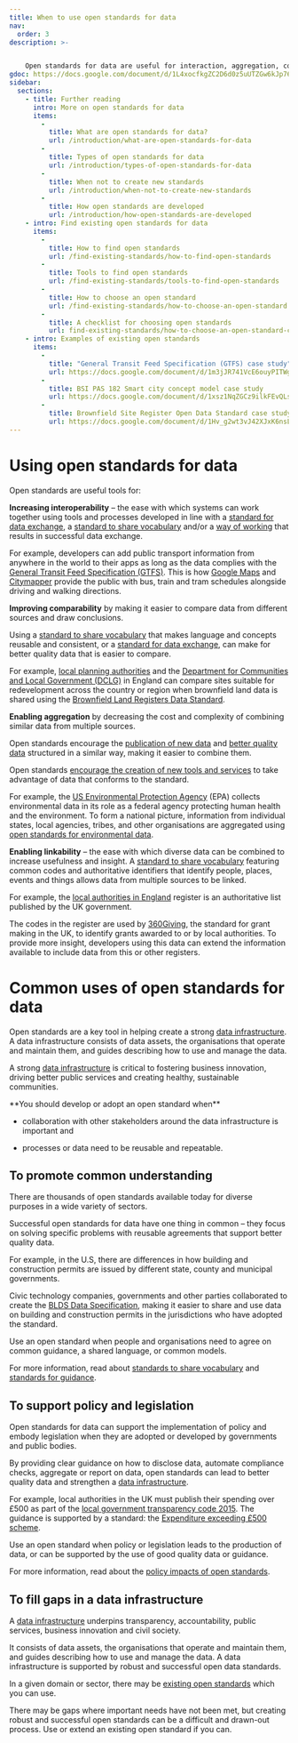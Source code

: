 ```yaml
---
title: When to use open standards for data
nav:
  order: 3
description: >-  


    Open standards for data are useful for interaction, aggregation, comparison and linking. Where possible, consider using an existing open standard rather than developing a new one.
gdoc: https://docs.google.com/document/d/1L4xocfkgZC2D6d0z5uUTZGw6kJp76WpKdBwnzb11z1c/edit?usp=sharing
sidebar:
  sections:
    - title: Further reading
      intro: More on open standards for data
      items:
        -
          title: What are open standards for data?
          url: /introduction/what-are-open-standards-for-data
        -
          title: Types of open standards for data
          url: /introduction/types-of-open-standards-for-data
        -
          title: When not to create new standards
          url: /introduction/when-not-to-create-new-standards
        -
          title: How open standards are developed
          url: /introduction/how-open-standards-are-developed
    - intro: Find existing open standards for data
      items:
        -
          title: How to find open standards
          url: /find-existing-standards/how-to-find-open-standards
        -
          title: Tools to find open standards
          url: /find-existing-standards/tools-to-find-open-standards
        -
          title: How to choose an open standard
          url: /find-existing-standards/how-to-choose-an-open-standard
        -
          title: A checklist for choosing open standards
          url: find-existing-standards/how-to-choose-an-open-standard-checklist
    - intro: Examples of existing open standards
      items:
        -
          title: "General Transit Feed Specification (GTFS) case study"
          url: https://docs.google.com/document/d/1m3jJR741VcE6ouyPITWgh6HmASQG2jhfIMCddPAva8U/edit?usp=sharing
        -
          title: BSI PAS 182 Smart city concept model case study
          url: https://docs.google.com/document/d/1xsz1NqZGCz9ilkFEvQLsLKFsxXusfMZSd0phZ_LzHMw/edit?usp=sharing
        -
          title: Brownfield Site Register Open Data Standard case study
          url: https://docs.google.com/document/d/1Hv_g2wt3vJ42XJxK6nsLax0M_9c76rFC4JerFYm2x0U/edit?usp=sharing    
---
```


# Using open standards for data

Open standards are useful tools for:

**Increasing interoperability** – the ease with which systems can work together using tools and processes developed in line with a [standard for data exchange](/introduction/types-of-open-standards-for-data/#standards-to-exchange-data), a [standard to share vocabulary](/introduction/types-of-open-standards-for-data/#standards-to-share-vocabulary) and/or a [way of working](/introduction/types-of-open-standards-for-data/#standards-for-guidance) that results in successful data exchange.

For example, developers can add public transport information from anywhere in the world to their apps as long as the data complies with the [General Transit Feed Specification (GTFS)](https://developers.google.com/transit/gtfs/). This is how [Google Maps](https://maps.google.com/) and [Citymapper](https://citymapper.com) provide the public with bus, train and tram schedules alongside driving and walking directions.

**Improving comparability** by making it easier to compare data from different sources and draw conclusions. 

Using a [standard to share vocabulary](/introduction/types-of-open-standards-for-data/#standards-to-share-vocabulary) that makes language and concepts reusable and consistent, or a [standard for data exchange](/introduction/types-of-open-standards-for-data/#standards-to-exchange-data), can make for better quality data that is easier to compare.

For example, [local planning authorities](http://www.legislation.gov.uk/ukpga/2004/5/section/37) and the [Department for Communities and Local Government (DCLG)](https://www.gov.uk/government/organisations/department-for-communities-and-local-government) in England can compare sites suitable for redevelopment  across the country or region when brownfield land data is shared using the [Brownfield Land Registers Data Standard](https://www.gov.uk/government/publications/brownfield-land-registers-data-standard).

**Enabling aggregation** by decreasing the cost and complexity of combining similar data from multiple sources. 

Open standards encourage the [publication of new data](https://docs.google.com/document/d/1iUfKlqT7I-jwR__kx0kUEiQCUGC7WmReFY5uKEXO-VQ/edit#heading=h.iihewgm30kxe) and [better quality data](https://docs.google.com/document/d/1iUfKlqT7I-jwR__kx0kUEiQCUGC7WmReFY5uKEXO-VQ/edit#heading=h.57dkqekrn8fc) structured in a similar way, making it easier to combine them. 

Open standards [encourage the creation of new tools and services](https://docs.google.com/document/d/1iUfKlqT7I-jwR__kx0kUEiQCUGC7WmReFY5uKEXO-VQ/edit#heading=h.l084pwlc88x3) to take advantage of data that conforms to the standard.

For example, the [US Environmental Protection Agency](https://www.epa.gov/) (EPA) collects environmental data in its role as a federal agency protecting human health and the environment. To form a national picture, information from individual states, local agencies, tribes, and other organisations are aggregated using [open standards for environmental data](https://www.epa.gov/data-standards).


**Enabling linkability** – the ease with which diverse data can be combined to increase usefulness and insight. A [standard to share vocabulary](/introduction/types-of-open-standards-for-data/#standards-to-share-vocabulary) featuring common codes and authoritative identifiers that identify people, places, events and things allows data from multiple sources to be linked. 

For example, the [local authorities in England](https://local-authority-eng.register.gov.uk/) register is an authoritative list published by the UK government. 

The codes in the register are used by [360Giving](http://www.threesixtygiving.org/), the standard for grant making in the UK, to identify grants awarded to or by local authorities. To provide more insight, developers using this data can extend the information available to include data from this or other registers.

# Common uses of open standards for data

Open standards are a key tool in helping create a strong [data infrastructure](https://theodi.org/what-is-data-infrastructure). A data infrastructure consists of data assets, the organisations that operate and maintain them, and guides describing how to use and manage the data. 

A strong [data infrastructure](https://theodi.org/what-is-data-infrastructure) is critical to fostering business innovation, driving better public services and creating healthy, sustainable communities.

<div class="callout" markdown="1">
**You should develop or adopt an open standard when** 

* collaboration with other stakeholders around the data infrastructure is important and 

* processes or data need to be reusable and repeatable.
</div>

## To promote common understanding

There are thousands of open standards available today for diverse purposes in a wide variety of sectors. 

Successful open standards for data have one thing in common – they focus on solving specific problems with reusable agreements that support better quality data.

For example, in the U.S, there are differences in how building and construction permits are issued by different state, county and municipal governments. 

Civic technology companies, governments and other parties collaborated to create the [BLDS Data Specification](http://permitdata.org/), making it easier to share and use data on building and construction permits in the jurisdictions who have adopted the standard.

Use an open standard when people and organisations need to agree on common guidance, a shared language, or common models. 

For more information, read about [standards to share vocabulary](/introduction/types-of-open-standards-for-data/#standards-to-share-vocabulary) and [standards for guidance](/introduction/types-of-open-standards-for-data/#standards-for-guidance).

## To support policy and legislation

Open standards for data can support the implementation of policy and embody legislation when they are adopted or developed by governments and public bodies. 

By providing clear guidance on how to disclose data, automate compliance checks, aggregate or report on data, open standards can lead to better quality data and strengthen a [data infrastructure](https://theodi.org/what-is-data-infrastructure).

For example, local authorities in the UK must publish their spending over £500 as part of the [local government transparency code 2015](https://www.gov.uk/government/uploads/system/uploads/attachment_data/file/408386/150227_PUBLICATION_Final_LGTC_2015.pdf). The guidance is supported by a standard: the [Expenditure exceeding £500 scheme](http://schemas.opendata.esd.org.uk/Spend). 

Use an open standard when policy or legislation leads to the production of data, or can be supported by the use of good quality data or guidance. 

For more information, read about the [policy impacts of open standards](/creating-impact/policy-impacts).

## To fill gaps in a data infrastructure

A [data infrastructure](https://theodi.org/what-is-data-infrastructure) underpins transparency, accountability, public services, business innovation and civil society. 

It consists of data assets, the organisations that operate and maintain them, and guides describing how to use and manage the data. A data infrastructure is supported by robust and successful open data standards.

In a given domain or sector, there may be [existing open standards](/find-existing-standards/tools-to-find-open-standards) which you can use. 

There may be gaps where important needs have not been met, but creating robust and successful open standards can be a difficult and drawn-out process. Use or extend an existing open standard if you can.
